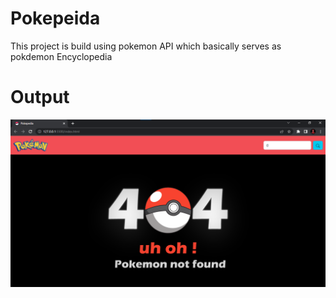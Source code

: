 # Pokepeida
This project is build using pokemon API which basically serves as pokdemon Encyclopedia

# Output
![alt text](https://github.com/Siddharth2391/Pokepeida/blob/main/img/ss.png?raw=true)

